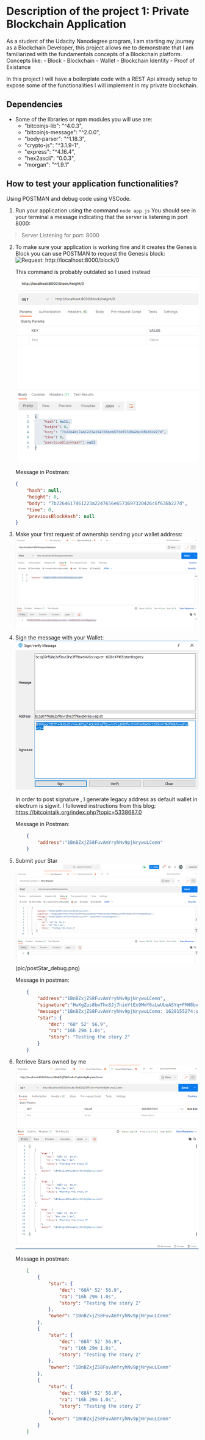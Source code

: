 # Description of the project 1: Private Blockchain Application

As a student of the Udacity Nanodegree program, I am starting my journey as a Blockchain Developer, this project allows me to demonstrate
that I am familiarized with the fundamentals concepts of a Blockchain platform.
Concepts like:
    - Block
    - Blockchain
    - Wallet
    - Blockchain Identity
    - Proof of Existance

In this project I will have a boilerplate code with a REST Api already setup to expose some of the functionalities
I will implement in my private blockchain.

## Dependencies

- Some of the libraries or npm modules you will use are:
    - "bitcoinjs-lib": "^4.0.3",
    - "bitcoinjs-message": "^2.0.0",
    - "body-parser": "^1.18.3",
    - "crypto-js": "^3.1.9-1",
    - "express": "^4.16.4",
    - "hex2ascii": "0.0.3",
    - "morgan": "^1.9.1"


## How to test your application functionalities?

Using POSTMAN and debug code using VSCode.

1. Run your application using the command `node app.js`
You should see in your terminal a message indicating that the server is listening in port 8000:
> Server Listening for port: 8000

2. To make sure your application is working fine and it creates the Genesis Block you can use POSTMAN to request the Genesis block:
    ![Request: http://localhost:8000/block/0 ]()

    This command is probably outdated so I used instead ![Request: http://localhost:8000/block/height/0 ](https://github.com/quidba7/blockchain_project_1/blob/main/pic/get_block_height.png)

    Message in Postman:
    ```json
    {
        "hash": null,
        "height": 0,
        "body": "7b2264617461223a2247656e6573697320426c6f636b227d",
        "time": 0,
        "previousBlockHash": null
    }   
    ```

3. Make your first request of ownership sending your wallet address:
    ![Request: http://localhost:8000/requestValidation ](https://github.com/quidba7/blockchain_project_1/blob/main/pic/post_message.PNG)

4. Sign the message with your Wallet:
    ![Use the Wallet to sign a message](https://github.com/quidba7/blockchain_project_1/blob/main/pic/signature.png)
    
    In order to post signature , I generate legacy address as default wallet in electrum is sigwit. I followed instructions from this blog: https://bitcointalk.org/index.php?topic=5338687.0
    
    Message in Postman:

    ```json
        {
            "address":"1BnBZxjZS8FuvAmYryhNv9pjNrywuLCemn"
        }
    ```

5. Submit your Star
     ![Request: http://localhost:8000/submitstar](https://github.com/quidba7/blockchain_project_1/blob/main/pic/postStar_postman.png) (pic/postStar_debug.png)

    Message in postman:

    ```json
        {
            "address":"1BnBZxjZS8FuvAmYryhNv9pjNrywuLCemn",
            "signature":"HwXgZus8bwThx8Jj7hioYtEx9MmY6aLwUbeASYq+FMH8bv4umO8JxRWB5suut1FPetNe0a/m9nYFtk5Hgt9Kmqs=",
            "message":"1BnBZxjZS8FuvAmYryhNv9pjNrywuLCemn: 1628155274:startRegistry",
            "star": {
                "dec": "68° 52' 56.9",
                "ra": "16h 29m 1.0s",
                "story": "Testing the story 2"
            }
        }
    ```

6. Retrieve Stars owned by me
    ![Request: http://localhost:8000/blocks/<WALLET_ADDRESS>](https://github.com/quidba7/blockchain_project_1/blob/main/pic/get_wallet_star_postman.png)

    Message in postman:

    ```json
        [
            {
                "star": {
                    "dec": "68Â° 52' 56.9",
                    "ra": "16h 29m 1.0s",
                    "story": "Testing the story 2"
                },
                "owner": "1BnBZxjZS8FuvAmYryhNv9pjNrywuLCemn"
            },
            {
                "star": {
                    "dec": "68Â° 52' 56.9",
                    "ra": "16h 29m 1.0s",
                    "story": "Testing the story 2"
                },
                "owner": "1BnBZxjZS8FuvAmYryhNv9pjNrywuLCemn"
            },
            {
                "star": {
                    "dec": "68Â° 52' 56.9",
                    "ra": "16h 29m 1.0s",
                    "story": "Testing the story 2"
                },
                "owner": "1BnBZxjZS8FuvAmYryhNv9pjNrywuLCemn"
            }
        ]
    ```